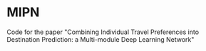 # MIPN
Code for the paper "Combining Individual Travel Preferences into Destination Prediction: a Multi-module Deep Learning Network"
